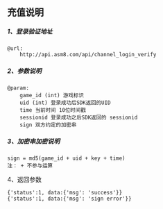 ## 充值说明

##### 1、登录验证地址

```
@url:
    http://api.asm8.com/api/channel_login_verify
```

##### 2、参数说明

```
@param:
    game_id (int) 游戏标识
    uid (int) 登录成功后SDK返回的UID
    time 当前时间 10位时间戳
    sessionid 登录成功之后SDK返回的 sessionid
    sign 双方约定的加密串
```

##### 3、加密串加密说明

```
sign = md5(game_id + uid + key + time)
注： + 不参与运算
```

4、返回参数

```
{'status':1, data:{'msg': 'success'}}
{'status':1, data:{'msg': 'sign error'}}
```



